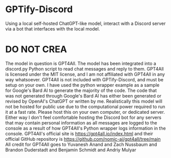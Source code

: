 # GPTify-Discord
Using a local self-hosted ChatGPT-like model, interact with a Discord server via a bot that interfaces with the local model.

# DO NOT CREA
The model in question is GPT4All. The model has been integrated into a discord.py Python script to read chat messages and reply to them.
GPT4All is licensed under the MIT license, and I am not affiliated with GPT4All in any way whatsoever. 
GPT4All is not included with GPTify-Discord, and must be setup on your own. I have used the python wrapper example as a sample for Google's Bard AI to generate the majority of the code.
The code that was not generated through Google's Bard AI has either been generated or revised by OpenAI's ChatGPT or written by me. 
Realistically this model will not be hosted for public use due to the computational power required to run it at a fast rate. 
Please host this on your own computer, or dedicated server. Either way I don't feel comfortable hosting the Discord bot for any servers that may contain personal information as all messages are logged to the console as a result of how GPT4All's Python wrapper logs information in the console.
GPT4All's official site is https://gpt4all.io/index.html and their official GitHub repository is https://github.com/nomic-ai/gpt4all/tree/main
All credit for GPT4All goes to Yuvanesh Anand and Zach Nussbaum and Brandon Duderstadt and Benjamin Schmidt and Andriy Mulyar
